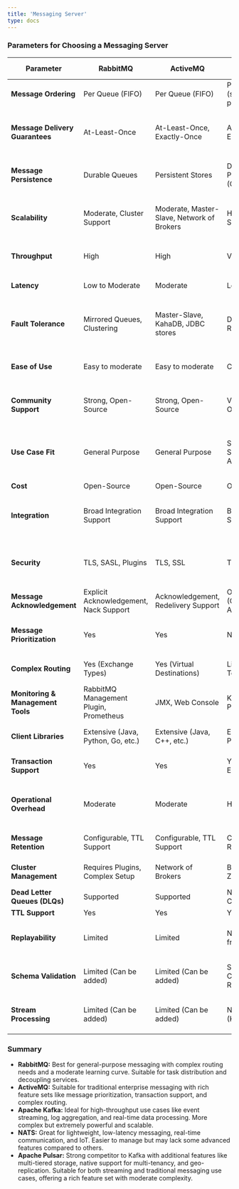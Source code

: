 ```yaml
---
title: 'Messaging Server'
type: docs
---
```


### Parameters for Choosing a Messaging Server


| **Parameter**                      | **RabbitMQ**                         | **ActiveMQ**                        | **Apache Kafka**                      | **NATS**                               | **Apache Pulsar**                      |
|------------------------------------|--------------------------------------|-------------------------------------|---------------------------------------|----------------------------------------|---------------------------------------|
| **Message Ordering**               | Per Queue (FIFO)                     | Per Queue (FIFO)                    | Per Partition (strong within partition) | Limited                               | Per Topic, Partitioned Topics         |
| **Message Delivery Guarantees**    | At-Least-Once                        | At-Least-Once, Exactly-Once         | At-Least-Once, Exactly-Once           | At-Least-Once, At-Most-Once (configurable) | At-Least-Once, Exactly-Once (via Pulsar Functions) |
| **Message Persistence**            | Durable Queues                       | Persistent Stores                   | Durable, High Performance (Commit Log) | Optional, In-Memory by default         | Durable with BookKeeper, Multi-tiered Storage |
| **Scalability**                    | Moderate, Cluster Support            | Moderate, Master-Slave, Network of Brokers | High (Horizontally Scalable)          | High (Horizontally Scalable)           | Very High (Horizontally Scalable, Geo-replication) |
| **Throughput**                     | High                                 | High                                | Very High                             | Very High                              | Very High, Comparable to Kafka        |
| **Latency**                        | Low to Moderate                      | Moderate                            | Low                                    | Very Low                               | Low (Tail Latency Optimization)       |
| **Fault Tolerance**                | Mirrored Queues, Clustering          | Master-Slave, KahaDB, JDBC stores   | Distributed, Replication               | Clustered, In-Memory with Persistence Option | Distributed, Geo-replication, Multi-DC Support |
| **Ease of Use**                    | Easy to moderate                     | Easy to moderate                    | Complex                               | Easy                                    | Moderate (Complex for advanced features) |
| **Community Support**              | Strong, Open-Source                  | Strong, Open-Source                 | Very Strong, Open-Source               | Growing, Open-Source                    | Growing, Open-Source, Active Community |
| **Use Case Fit**                   | General Purpose                      | General Purpose                     | Streaming, Event Sourcing, Log Aggregation | Lightweight Messaging, Real-Time, IoT | Streaming, Event Sourcing, Pub/Sub, Geo-distributed |
| **Cost**                           | Open-Source                          | Open-Source                         | Open-Source                            | Open-Source                            | Open-Source                            |
| **Integration**                    | Broad Integration Support            | Broad Integration Support           | Broad Integration Support              | Lightweight, Less Integrations         | Extensive (supports Kafka API, MQTT, AMQP, etc.) |
| **Security**                       | TLS, SASL, Plugins                   | TLS, SSL                            | TLS, SASL                              | TLS                                    | TLS, Authentication Plugins, Role-Based Access Control |
| **Message Acknowledgement**        | Explicit Acknowledgement, Nack Support | Acknowledgement, Redelivery Support | Offset Commit (Consumer Acknowledgement) | Automatic or Manual Acknowledgements   | Ack, Nack, Redelivery Policies         |
| **Message Prioritization**         | Yes                                  | Yes                                 | No                                     | No                                     | Yes (Supported via Topic Policies)     |
| **Complex Routing**                | Yes (Exchange Types)                 | Yes (Virtual Destinations)          | Limited to Topics/Partitions           | Limited to Topics/Subjects             | Yes (Topics, Partitions, Namespaces)   |
| **Monitoring & Management Tools**  | RabbitMQ Management Plugin, Prometheus | JMX, Web Console                    | Kafka Manager, Prometheus, JMX         | Prometheus, NATS Dashboard             | Pulsar Manager, Prometheus, Grafana    |
| **Client Libraries**               | Extensive (Java, Python, Go, etc.)   | Extensive (Java, C++, etc.)         | Extensive (Java, Python, Go, etc.)     | Limited, but growing (Go, Python, etc.)| Extensive (Java, Python, Go, C++, etc.)|
| **Transaction Support**            | Yes                                  | Yes                                 | Yes (Atomic Writes, Exactly Once)      | Limited                                | Yes (Support for Transactions)         |
| **Operational Overhead**           | Moderate                             | Moderate                            | High                                   | Low                                    | Moderate to High (depending on features used) |
| **Message Retention**              | Configurable, TTL Support            | Configurable, TTL Support           | Configurable (Log Retention)           | Limited                                | Configurable, Tiered Storage           |
| **Cluster Management**             | Requires Plugins, Complex Setup      | Network of Brokers                  | Built-in, Zookeeper/RAFT               | Built-in                               | Built-in, Distributed, ZooKeeper       |
| **Dead Letter Queues (DLQs)**      | Supported                            | Supported                           | Not Native (Can be Configured)         | Supported (JetStream)                  | Supported                              |
| **TTL Support**                    | Yes                                  | Yes                                 | Yes                                    | Limited                                | Yes                                    |
| **Replayability**                  | Limited                              | Limited                             | Native (Replay from Offset)            | Supported (JetStream)                  | Native Support, Replay from Storage    |
| **Schema Validation**              | Limited (Can be added)               | Limited (Can be added)              | Supported via Confluent Schema Registry | No (Can be added)                      | Supported (Pulsar Schema Registry)     |
| **Stream Processing**              | Limited (Can be added)               | Limited (Can be added)              | Native Support (Kafka Streams)         | No                                     | Native Support via Pulsar Functions    |

### Summary 

- **RabbitMQ:** Best for general-purpose messaging with complex routing needs and a moderate learning curve. Suitable for task distribution and decoupling services.
- **ActiveMQ:** Suitable for traditional enterprise messaging with rich feature sets like message prioritization, transaction support, and complex routing.
- **Apache Kafka:** Ideal for high-throughput use cases like event streaming, log aggregation, and real-time data processing. More complex but extremely powerful and scalable.
- **NATS:** Great for lightweight, low-latency messaging, real-time communication, and IoT. Easier to manage but may lack some advanced features compared to others.
- **Apache Pulsar:** Strong competitor to Kafka with additional features like multi-tiered storage, native support for multi-tenancy, and geo-replication. Suitable for both streaming and traditional messaging use cases, offering a rich feature set with moderate complexity.
